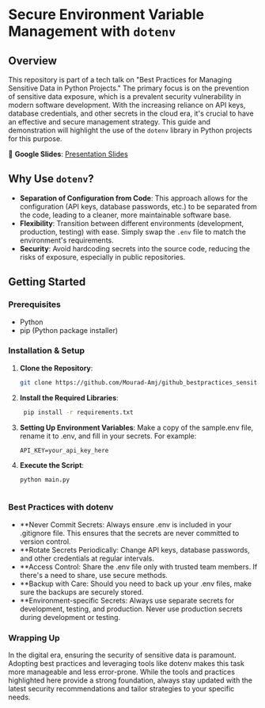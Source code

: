 # Secure Environment Variable Management with `dotenv`

## Overview

This repository is part of a tech talk on "Best Practices for Managing Sensitive Data in Python Projects." The primary focus is on the prevention of sensitive data exposure, which is a prevalent security vulnerability in modern software development. With the increasing reliance on API keys, database credentials, and other secrets in the cloud era, it's crucial to have an effective and secure management strategy. This guide and demonstration will highlight the use of the `dotenv` library in Python projects for this purpose.

🔗 **Google Slides**: [Presentation Slides]([https://docs.google.com/presentation/d/1iVYctcezqxkizANRpGGKyFZ1Cz1OP7YpaugY22MPzKk/edit?usp=sharing])

## Why Use `dotenv`?

- **Separation of Configuration from Code**: This approach allows for the configuration (API keys, database passwords, etc.) to be separated from the code, leading to a cleaner, more maintainable software base.
- **Flexibility**: Transition between different environments (development, production, testing) with ease. Simply swap the `.env` file to match the environment's requirements.
- **Security**: Avoid hardcoding secrets into the source code, reducing the risks of exposure, especially in public repositories.

## Getting Started

### Prerequisites

- Python
- pip (Python package installer)

### Installation & Setup

1. **Clone the Repository**:
   ```bash
   git clone https://github.com/Mourad-Amj/github_bestpractices_sensitivedata.git
   
2. **Install the Required Libraries**:
   ```bash
    pip install -r requirements.txt
   ```
3. **Setting Up Environment Variables**:
    Make a copy of the sample.env file, rename it to .env, and fill in your secrets. For example:
   ```plaintext
   API_KEY=your_api_key_here
   
4. **Execute the Script**:
   ```bash
   python main.py
  
### Best Practices with dotenv

  - **Never Commit Secrets: Always ensure .env is included in your .gitignore file. This ensures that the secrets are never committed to version control.
  - **Rotate Secrets Periodically: Change API keys, database passwords, and other credentials at regular intervals.
  - **Access Control: Share the .env file only with trusted team members. If there's a need to share, use secure methods.
  - **Backup with Care: Should you need to back up your .env files, make sure the backups are securely stored.
  - **Environment-specific Secrets: Always use separate secrets for development, testing, and production. Never use production secrets during development or testing.

### Wrapping Up

In the digital era, ensuring the security of sensitive data is paramount. Adopting best practices and leveraging tools like dotenv makes this task more manageable and less error-prone. While the tools and practices highlighted here provide a strong foundation, always stay updated with the latest security recommendations and tailor strategies to your specific needs.

